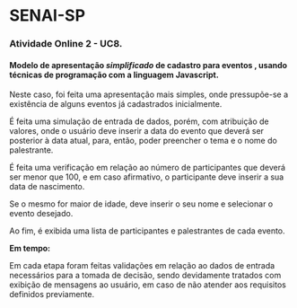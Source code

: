 # SENAI-SP

### Atividade Online 2 - UC8.

#### Modelo de apresentação *simplificado* de cadastro para eventos , usando técnicas de programação com a linguagem Javascript.

Neste caso, foi feita uma apresentação mais simples, onde pressupõe-se a existência de alguns eventos já cadastrados inicialmente.

É feita uma simulação de entrada de dados, porém,  com atribuição de valores, onde o usuário deve inserir a data do evento que deverá ser posterior à data atual, para, então,  poder preencher o tema e o nome do palestrante.

É feita uma verificação em relação ao número de participantes que deverá ser menor que 100, e em caso afirmativo, o participante deve inserir a sua data de nascimento.

Se o mesmo for maior de idade, deve inserir o seu nome e selecionar o evento desejado.

Ao fim, é exibida uma lista de participantes e palestrantes de cada evento.

**Em tempo:** 

Em cada etapa foram feitas validações em relação ao dados de entrada necessários para a tomada de decisão, sendo devidamente tratados com exibição de mensagens ao usuário, em caso de não atender aos requisitos definidos previamente.
